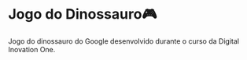 # Jogo do Dinossauro:video_game:

Jogo do dinossauro do Google desenvolvido durante o curso da Digital Inovation One.